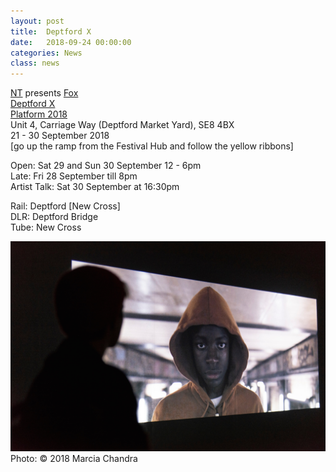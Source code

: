 ```yaml
---
layout: post
title:  Deptford X
date:   2018-09-24 00:00:00
categories: News
class: news
---
```

<a href="https://deptfordx.org/NT" target="_blank">NT</a> presents <a href="http://ntpresents.com/work/films/fox" target="_blank">Fox</a>  
<a href="https://deptfordx.org" target="_blank">Deptford X</a>  
<a href="https://deptfordx.org/Platform-2018-1" target="_blank">Platform 2018</a>  
Unit 4, Carriage Way (Deptford Market Yard), SE8 4BX  
21 - 30 September 2018  
[go up the ramp from the Festival Hub and follow the yellow ribbons]

Open: Sat 29 and Sun 30 September 12 - 6pm    
Late: Fri 28 September till 8pm  
Artist Talk: Sat 30 September at 16:30pm

Rail: Deptford [New Cross]    
DLR: Deptford Bridge    
Tube: New Cross    

![fox image](/assets_posts/NT-Deptford-X-installation.jpeg)  
Photo: &copy; 2018 Marcia Chandra